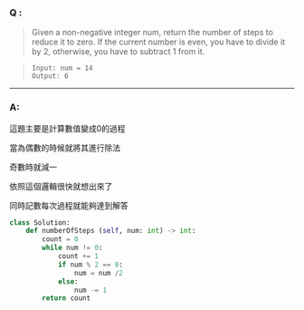 ### Q :
> Given a non-negative integer num, return the number of steps to reduce it to zero. If the current number is even, you have to divide it by 2, otherwise, you have to subtract 1 from it.

> ```
> Input: num = 14
> Output: 6
> ```

***

### A:

這題主要是計算數值變成0的過程

當為偶數的時候就將其進行除法

奇數時就減一

依照這個邏輯很快就想出來了

同時記數每次過程就能夠達到解答

```python
class Solution:
    def numberOfSteps (self, num: int) -> int:
        count = 0
        while num != 0:
            count += 1
            if num % 2 == 0:
                num = num /2
            else:
                num -= 1
        return count
```
